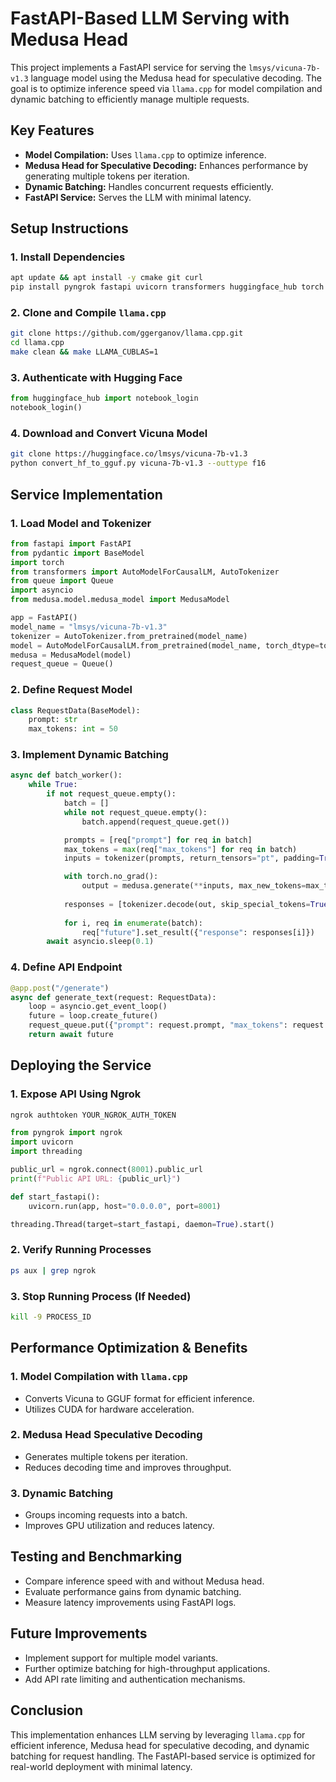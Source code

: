# FastAPI-Based LLM Serving with Medusa Head

This project implements a FastAPI service for serving the `lmsys/vicuna-7b-v1.3` language model using the Medusa head for speculative decoding. The goal is to optimize inference speed via `llama.cpp` for model compilation and dynamic batching to efficiently manage multiple requests.

## **Key Features**
- **Model Compilation:** Uses `llama.cpp` to optimize inference.
- **Medusa Head for Speculative Decoding:** Enhances performance by generating multiple tokens per iteration.
- **Dynamic Batching:** Handles concurrent requests efficiently.
- **FastAPI Service:** Serves the LLM with minimal latency.

## **Setup Instructions**
### **1. Install Dependencies**
```sh
apt update && apt install -y cmake git curl
pip install pyngrok fastapi uvicorn transformers huggingface_hub torch accelerate sentencepiece medusa-llm
```

### **2. Clone and Compile `llama.cpp`**
```sh
git clone https://github.com/ggerganov/llama.cpp.git
cd llama.cpp
make clean && make LLAMA_CUBLAS=1
```

### **3. Authenticate with Hugging Face**
```python
from huggingface_hub import notebook_login
notebook_login()
```

### **4. Download and Convert Vicuna Model**
```sh
git clone https://huggingface.co/lmsys/vicuna-7b-v1.3
python convert_hf_to_gguf.py vicuna-7b-v1.3 --outtype f16
```

## **Service Implementation**
### **1. Load Model and Tokenizer**
```python
from fastapi import FastAPI
from pydantic import BaseModel
import torch
from transformers import AutoModelForCausalLM, AutoTokenizer
from queue import Queue
import asyncio
from medusa.model.medusa_model import MedusaModel

app = FastAPI()
model_name = "lmsys/vicuna-7b-v1.3"
tokenizer = AutoTokenizer.from_pretrained(model_name)
model = AutoModelForCausalLM.from_pretrained(model_name, torch_dtype=torch.float16).cuda()
medusa = MedusaModel(model)
request_queue = Queue()
```

### **2. Define Request Model**
```python
class RequestData(BaseModel):
    prompt: str
    max_tokens: int = 50
```

### **3. Implement Dynamic Batching**
```python
async def batch_worker():
    while True:
        if not request_queue.empty():
            batch = []
            while not request_queue.empty():
                batch.append(request_queue.get())

            prompts = [req["prompt"] for req in batch]
            max_tokens = max(req["max_tokens"] for req in batch)
            inputs = tokenizer(prompts, return_tensors="pt", padding=True).to("cuda")

            with torch.no_grad():
                output = medusa.generate(**inputs, max_new_tokens=max_tokens)
            
            responses = [tokenizer.decode(out, skip_special_tokens=True) for out in output]
            
            for i, req in enumerate(batch):
                req["future"].set_result({"response": responses[i]})
        await asyncio.sleep(0.1)
```

### **4. Define API Endpoint**
```python
@app.post("/generate")
async def generate_text(request: RequestData):
    loop = asyncio.get_event_loop()
    future = loop.create_future()
    request_queue.put({"prompt": request.prompt, "max_tokens": request.max_tokens, "future": future})
    return await future
```

## **Deploying the Service**
### **1. Expose API Using Ngrok**
```sh
ngrok authtoken YOUR_NGROK_AUTH_TOKEN
```
```python
from pyngrok import ngrok
import uvicorn
import threading

public_url = ngrok.connect(8001).public_url
print(f"Public API URL: {public_url}")

def start_fastapi():
    uvicorn.run(app, host="0.0.0.0", port=8001)

threading.Thread(target=start_fastapi, daemon=True).start()
```

### **2. Verify Running Processes**
```sh
ps aux | grep ngrok
```

### **3. Stop Running Process (If Needed)**
```sh
kill -9 PROCESS_ID
```

## **Performance Optimization & Benefits**
### **1. Model Compilation with `llama.cpp`**
- Converts Vicuna to GGUF format for efficient inference.
- Utilizes CUDA for hardware acceleration.

### **2. Medusa Head Speculative Decoding**
- Generates multiple tokens per iteration.
- Reduces decoding time and improves throughput.

### **3. Dynamic Batching**
- Groups incoming requests into a batch.
- Improves GPU utilization and reduces latency.

## **Testing and Benchmarking**
- Compare inference speed with and without Medusa head.
- Evaluate performance gains from dynamic batching.
- Measure latency improvements using FastAPI logs.

## **Future Improvements**
- Implement support for multiple model variants.
- Further optimize batching for high-throughput applications.
- Add API rate limiting and authentication mechanisms.

## **Conclusion**
This implementation enhances LLM serving by leveraging `llama.cpp` for efficient inference, Medusa head for speculative decoding, and dynamic batching for request handling. The FastAPI-based service is optimized for real-world deployment with minimal latency.

